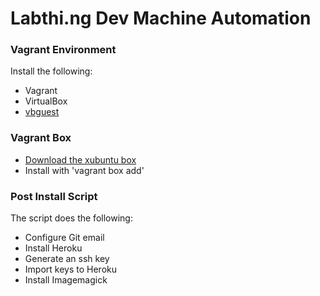 # Labthi.ng Dev Machine Automation

### Vagrant Environment
Install the following:
* Vagrant
* VirtualBox
* [vbguest](https://github.com/dotless-de/vagrant-vbguest)

### Vagrant Box
* [Download the xubuntu box](https://mega.co.nz/#!1R530ZbA!AiSPanz_qeOO7jgOZwTGdR8affpuqKUEhlhxiyrxuAU)
* Install with 'vagrant box add'

### Post Install Script
The script does the following:
* Configure Git email
* Install Heroku
* Generate an ssh key
* Import keys to Heroku
* Install Imagemagick
